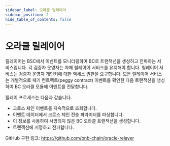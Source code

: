 ```yaml
---
sidebar_label: 오라클 릴레이어
sidebar_position: 2
hide_table_of_contents: false
---
```


# 오라클 릴레이어

릴레이어는 BSC에서 이벤트를 모니터링하여 BC로 트랜잭션을 생성하고 전파하는 서비스입니다. 각 검증자 운영자는 자체 릴레이어 서비스를 유지해야 합니다. 릴레이어 서비스는 검증자 운영자 개인키에 대한 액세스 권한을 요구합니다. 모든 릴레이어 서비스는 개별적으로 페기 컨트랙트(peggy contract) 이벤트를 확인한 다음 트랜잭션을 생성하여 BC 오라클 모듈에 이벤트를 전달합니다.

릴레이 프로세스는 다음과 같습니다.

* 크로스 체인 이벤트를 지속적으로 조회합니다.
* 이벤트 데이터에서 크로스 체인 전송 파라미터를 파싱합니다.
* 이 정보를 사용하여 서명되지 않은 BC 오라클 트랜잭션을 생성합니다.
* 트랜잭션에 서명하고 전파합니다.


GitHub 구현 링크: <https://github.com/bnb-chain/oracle-relayer>